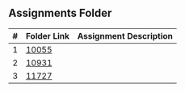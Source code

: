 ##  Assignments Folder


|   #    | Folder Link | Assignment Description |
| :---:  | ----------- | ---------------------- |
|    1   |    [10055](10055)    |                        |
|    2   |   [10931](10931)|                        |
|    3   |   [11727](11727)|                        |